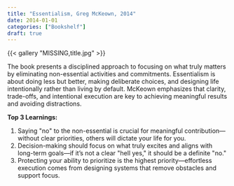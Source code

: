 ```yaml
---
title: "Essentialism, Greg McKeown, 2014"
date: 2014-01-01
categories: ["Bookshelf"]
draft: true
---
```


{{< gallery "MISSING,title.jpg" >}}

The book presents a disciplined approach to focusing on what truly matters by eliminating non-essential activities and commitments. Essentialism is about doing less but better, making deliberate choices, and designing life intentionally rather than living by default. McKeown emphasizes that clarity, trade-offs, and intentional execution are key to achieving meaningful results and avoiding distractions.

**Top 3 Learnings:**

1. Saying "no" to the non-essential is crucial for meaningful contribution—without clear priorities, others will dictate your life for you.
2. Decision-making should focus on what truly excites and aligns with long-term goals—if it’s not a clear "hell yes," it should be a definite "no."
3. Protecting your ability to prioritize is the highest priority—effortless execution comes from designing systems that remove obstacles and support focus.
